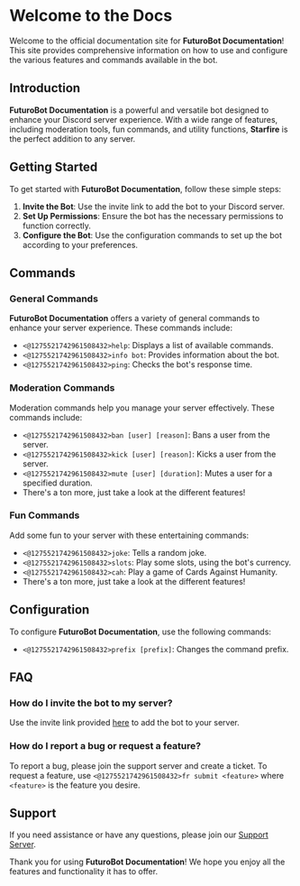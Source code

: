 
# Welcome to the Docs

Welcome to the official documentation site for **FuturoBot Documentation**! This site provides comprehensive information on how to use and configure the various features and commands available in the bot.

## Introduction

**FuturoBot Documentation** is a powerful and versatile bot designed to enhance your Discord server experience. With a wide range of features, including moderation tools, fun commands, and utility functions, **Starfire** is the perfect addition to any server.

## Getting Started

To get started with **FuturoBot Documentation**, follow these simple steps:

1. **Invite the Bot**: Use the invite link to add the bot to your Discord server.
2. **Set Up Permissions**: Ensure the bot has the necessary permissions to function correctly.
3. **Configure the Bot**: Use the configuration commands to set up the bot according to your preferences.

## Commands

### General Commands

**FuturoBot Documentation** offers a variety of general commands to enhance your server experience. These commands include:

- `<@1275521742961508432>help`: Displays a list of available commands.
- `<@1275521742961508432>info bot`: Provides information about the bot.
- `<@1275521742961508432>ping`: Checks the bot's response time.

### Moderation Commands

Moderation commands help you manage your server effectively. These commands include:

- `<@1275521742961508432>ban [user] [reason]`: Bans a user from the server.
- `<@1275521742961508432>kick [user] [reason]`: Kicks a user from the server.
- `<@1275521742961508432>mute [user] [duration]`: Mutes a user for a specified duration.
- There's a ton more, just take a look at the different features!

### Fun Commands

Add some fun to your server with these entertaining commands:

- `<@1275521742961508432>joke`: Tells a random joke.
- `<@1275521742961508432>slots`: Play some slots, using the bot's currency.
- `<@1275521742961508432>cah`: Play a game of Cards Against Humanity.
- There's a ton more, just take a look at the different features!

## Configuration

To configure **FuturoBot Documentation**, use the following commands:

- `<@1275521742961508432>prefix [prefix]`: Changes the command prefix.

## FAQ

### How do I invite the bot to my server?

Use the invite link provided [here](https://discord.com/oauth2/authorize?client_id=1230169850446479370&scope=bot+applications.commands&permissions=8) to add the bot to your server.

### How do I report a bug or request a feature?

To report a bug, please join the support server and create a ticket. To request a feature, use `<@1275521742961508432>fr submit <feature>` where `<feature>` is the feature you desire.

## Support

If you need assistance or have any questions, please join our [Support Server](https://discord.gg/9f7WV6V8ud).

Thank you for using **FuturoBot Documentation**! We hope you enjoy all the features and functionality it has to offer.
